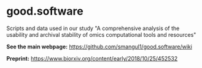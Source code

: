 # good.software

Scripts and data used in our study "A comprehensive analysis of the usability and archival stability of omics computational tools and resources"


**See the main webpage:** https://github.com/smangul1/good.software/wiki

**Preprint:** https://www.biorxiv.org/content/early/2018/10/25/452532

